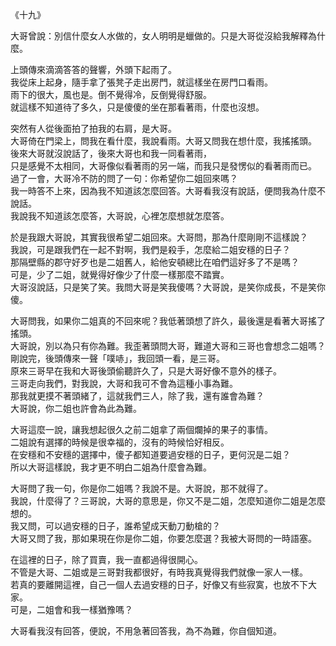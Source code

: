 《十九》  
  
大哥曾說：別信什麼女人水做的，女人明明是蠟做的。只是大哥從沒給我解釋為什麼。  
  
上頭傳來滴滴答答的聲響，外頭下起雨了。  
我從床上起身，隨手拿了張凳子走出房門，就這樣坐在房門口看雨。  
雨下的很大，風也是。倒不覺得冷，反倒覺得舒服。  
就這樣不知道待了多久，只是傻傻的坐在那看著雨，什麼也沒想。  
  
突然有人從後面拍了拍我的右肩，是大哥。  
大哥倚在門梁上，問我在看什麼，我說看雨。大哥又問我在想什麼，我搖搖頭。  
後來大哥就沒說話了，後來大哥也和我一同看著雨，  
只是感覺不太相同，大哥像似看著雨的另一端，而我只是發愣似的看著雨而已。  
過了一會，大哥冷不防的問了一句：你希望你二姐回來嗎？  
我一時答不上來，因為我不知道該怎麼回答。大哥看我沒有說話，便問我為什麼不說話。  
我說我不知道該怎麼答，大哥說，心裡怎麼想就怎麼答。  
  
於是我跟大哥說，其實我很希望二姐回來。大哥問，那為什麼剛剛不這樣說？  
我說，可是跟我們在一起不對啊，我們是殺手，怎麼給二姐安穩的日子？  
那隔壁縣的郡守好歹也是二姐舊人，給他安頓總比在咱們這好多了不是嗎？  
可是，少了二姐，就覺得好像少了什麼一樣那麼不踏實。  
大哥沒說話，只是笑了笑。我問大哥是笑我傻嗎？大哥說，是笑你成長，不是笑你傻。  
  
大哥問我，如果你二姐真的不回來呢？我低著頭想了許久，最後還是看著大哥搖了搖頭。  
大哥說，別以為只有你為難。我歪著頭問大哥，難道大哥和三哥也會想念二姐嗎？  
剛說完，後頭傳來一聲「噗哧」，我回頭一看，是三哥。  
原來三哥早在我和大哥後頭偷聽許久了，只是大哥好像不意外的樣子。  
三哥走向我們，對我說，大哥和我可不會為這種小事為難。  
那我就更摸不著頭緒了，這就我們三人，除了我，還有誰會為難？  
大哥說，你二姐也許會為此為難。  
  
大哥這麼一說，讓我想起很久之前二姐拿了兩個爛掉的果子的事情。  
二姐說有選擇的時候是很幸福的，沒有的時候恰好相反。  
在安穩和不安穩的選擇中，傻子都知道要過安穩的日子，更何況是二姐？  
所以大哥這樣說，我才更不明白二姐為什麼會為難。  
  
大哥問了我一句，你是你二姐嗎？我說不是。大哥說，那不就得了。  
我說，什麼得了？三哥說，大哥的意思是，你又不是二姐，怎麼知道你二姐是怎麼想的。  
我又問，可以過安穩的日子，誰希望成天動刀動槍的？  
大哥又問了我，那如果現在你是你二姐，你要怎麼選？我被大哥問的一時語塞。  
  
在這裡的日子，除了買賣，我一直都過得很開心。  
不管是大哥、二姐或是三哥對我都很好，有時我真覺得我們就像一家人一樣。  
若真的要離開這裡，自己一個人去過安穩的日子，好像又有些寂寞，也放不下大家。  
可是，二姐會和我一樣猶豫嗎？  
  
大哥看我沒有回答，便說，不用急著回答我，為不為難，你自個知道。  
